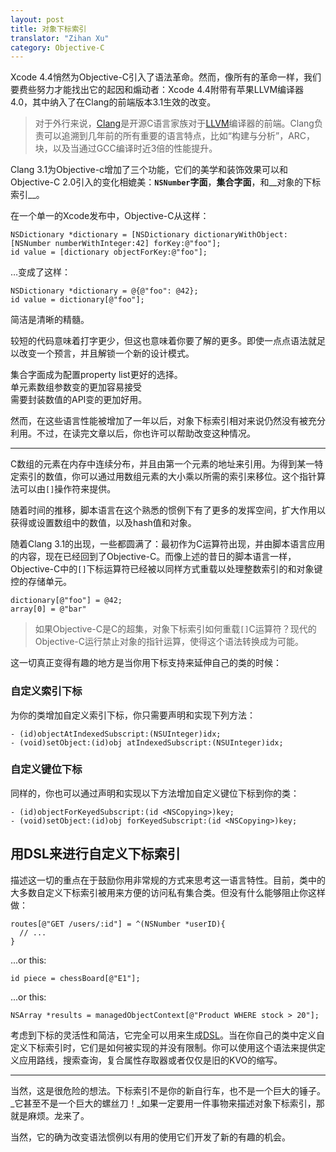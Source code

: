 ```yaml
---
layout: post
title: 对象下标索引
translator: "Zihan Xu"
category: Objective-C
---
```


Xcode 4.4悄然为Objective-C引入了语法革命。然而，像所有的革命一样，我们要费些努力才能找出它的起因和煽动者：Xcode 4.4附带有苹果LLVM编译器4.0，其中纳入了在Clang的前端版本3.1生效的改变。

> 对于外行来说，[Clang](http://clang.llvm.org/index.html)是开源C语言家族对于[LLVM](http://www.llvm.org)编译器的前端。Clang负责可以追溯到几年前的所有重要的语言特点，比如“构建与分析”，ARC，块，以及当通过GCC编译时近3倍的性能提升。

Clang 3.1为Objective-c增加了三个功能，它们的美学和装饰效果可以和Objective-C 2.0引入的变化相媲美：__`NSNumber`字面__，__集合字面__，和__对象的下标索引__。

在一个单一的Xcode发布中，Objective-C从这样：

~~~{objective-c}
NSDictionary *dictionary = [NSDictionary dictionaryWithObject:[NSNumber numberWithInteger:42] forKey:@"foo"];
id value = [dictionary objectForKey:@"foo"];
~~~

…变成了这样：

~~~{objective-c}
NSDictionary *dictionary = @{@"foo": @42};
id value = dictionary[@"foo"];
~~~

简洁是清晰的精髓。

较短的代码意味着打字更少，但这也意味着你要了解的更多。即使一点点语法就足以改变一个预言，并且解锁一个新的设计模式。

集合字面成为配置property list更好的选择。<br/>
单元素数组参数变的更加容易接受<br/>
需要封装数值的API变的更加好用。<br/>

然而，在这些语言性能被增加了一年以后，对象下标索引相对来说仍然没有被充分利用。不过，在读完文章以后，你也许可以帮助改变这种情况。

---

C数组的元素在内存中连续分布，并且由第一个元素的地址来引用。为得到某一特定索引的数值，你可以通过用数组元素的大小乘以所需的索引来移位。这个指针算法可以由`[]`操作符来提供。

随着时间的推移，脚本语言在这个熟悉的惯例下有了更多的发挥空间，扩大作用以获得或设置数组中的数值，以及hash值和对象。

随着Clang 3.1的出现，一些都圆满了：最初作为C运算符出现，并由脚本语言应用的内容，现在已经回到了Objective-C。而像上述的昔日的脚本语言一样，Objective-C中的`[]`下标运算符已经被以同样方式重载以处理整数索引的和对象键控的存储单元。

~~~{objective-c}
dictionary[@"foo"] = @42;
array[0] = @"bar"
~~~

>如果Objective-C是C的超集，对象下标索引如何重载`[]`C运算符？现代的Objective-C运行禁止对象的指针运算，使得这个语法转换成为可能。

这一切真正变得有趣的地方是当你用下标支持来延伸自己的类的时候：

### 自定义索引下标

为你的类增加自定义索引下标，你只需要声明和实现下列方法：

~~~{objective-c}
- (id)objectAtIndexedSubscript:(NSUInteger)idx;
- (void)setObject:(id)obj atIndexedSubscript:(NSUInteger)idx;
~~~

### 自定义键位下标

同样的，你也可以通过声明和实现以下方法增加自定义键位下标到你的类：

~~~{objective-c}
- (id)objectForKeyedSubscript:(id <NSCopying>)key;
- (void)setObject:(id)obj forKeyedSubscript:(id <NSCopying>)key;
~~~

## 用DSL来进行自定义下标索引

描述这一切的重点在于鼓励你用非常规的方式来思考这一语言特性。目前，类中的大多数自定义下标索引被用来方便的访问私有集合类。但没有什么能够阻止你这样做：

~~~{objective-c}
routes[@"GET /users/:id"] = ^(NSNumber *userID){
  // ...
}
~~~

...or this:

~~~{objective-c}
id piece = chessBoard[@"E1"];
~~~

...or this:

~~~{objective-c}
NSArray *results = managedObjectContext[@"Product WHERE stock > 20"];
~~~

考虑到下标的灵活性和简洁，它完全可以用来生成[DSL](http://en.wikipedia.org/wiki/Domain-specific_language)。当在你自己的类中定义自定义下标索引时，它们是如何被实现的并没有限制。你可以使用这个语法来提供定义应用路线，搜索查询，复合属性存取器或者仅仅是旧的KVO的缩写。

---

当然，这是很危险的想法。下标索引不是你的新自行车，也不是一个巨大的锤子。_它甚至不是一个巨大的螺丝刀！_如果一定要用一件事物来描述对象下标索引，那就是麻烦。龙来了。

当然，它的确为改变语法惯例以有用的使用它们开发了新的有趣的机会。
